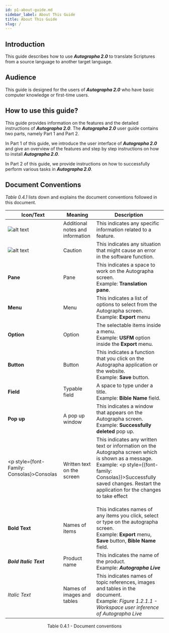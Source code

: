 ```yaml
---
id: p1-about-guide.md
sidebar_label: About This Guide
title: About This Guide
slug: /
---
```


## Introduction
This guide describes how to use **_Autographa 2.0_** to translate Scriptures from a source language to another target language.

## Audience
‌This guide is designed for the users of **_Autographa 2.0_** who have basic computer knowledge or first-time users.

## How to use this guide?
‌This guide provides information on the features and the detailed instructions of **_Autographa 2.0_**. The **_Autographa 2.0_** user guide contains two parts, namely Part 1 and Part 2.

In Part 1 of this guide, we introduce the user interface of  **_Autographa 2.0_** and give an overview of the features and step by step instructions on how to install **_Autographa 2.0_**.

In Part 2 of this guide, we provide instructions on how to successfully perform various tasks in **_Autographa 2.0_**.

## Document Conventions
_Table 0.4.1_ lists down and explains the document conventions followed in this document.

| Icon/Text                                                                       | Meaning                          | Description                                                                                                                                                                                                                                    |
| ------------------------------------------------------------------------------- | -------------------------------- | ---------------------------------------------------------------------------------------------------------------------------------------------------------------------------------------------------------------------------------------------- |
| ![alt text](../../../static/AutographaLiveImages/information-symbol.png 'note') | Additional notes and information | This indicates any specific information related to a feature. <br/>                                                                                                                                                                            |
| ![alt text](../../../static/AutographaLiveImages/caution-symbol.png 'caution')  | Caution                          | This indicates any situation that might cause an error in the software function. <br/>                                                                                                                                                         |
| **Pane**                                                                        | Pane                             | This indicates a space to work on the Autographa screen. <br/> Example: **Translation pane**.                                                                                                                                                  |
| **Menu**                                                                        | Menu                             | This indicates a list of options to select from the Autographa screen. <br/> Example: **Export** menu                                                                                                                                          |
| **Option**                                                                      | Option                           | The selectable items inside a menu. <br/> Example: **USFM** option inside the **Export** menu.                                                                                                                                                 |
| **Button**                                                                      | Button                           | This indicates a function that you click on the Autographa application or the website. <br/> Example: **Save** button.                                                                                                                         |
| **Field**                                                                       | Typable field                    | A space to type under a title. <br/> Example: **Bible Name** field.                                                                                                                                                                            |
| **Pop up**                                                                      | A pop up window                  | This indicates a window that appears on the Autographa screen. <br/> Example: **Successfully deleted** pop up.                                                                                                                                 |
| <p style={font-Family: Consolas}>Consolas</p>                                | Written text on the screen       | This indicates any written text or information on the Autographa screen which is shown as a message. <br/> Example: <p style={{font-family: Consolas}}>Successfully saved changes. Restart the application for the changes to take effect</p> |
| **Bold Text**                                                                   | Names of items                   | This indicates names of any items you click, select or type on the autographa screen. <br/> Example: **Export** menu, **Save** button, **Bible Name** field.                                                                                   |
| **_Bold Italic Text_**                                                          | Product name                     | This indicates the name of the product. <br/> Example: **_Autographa Live_**                                                                                                                                                                   |
| _Italic Text_                                                                   | Names of images and tables       | This indicates names of topic references, images and tables in the document. <br/> Example: _Figure 1.2.1.1 - Workspace user inference of Autographa Live_                                                                                     |

<div align='center'; style={font-style: italic} >
	Table 0.4.1 - Document conventions
</div>


